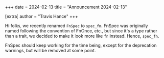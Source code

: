 +++
date = 2024-02-13
title = "Announcement 2024-02-13"

[extra]
author = "Travis Hance"
+++

<p>Hi folks, we recently renamed <code>FnSpec</code> to <code>spec_fn</code>. FnSpec was originally named following the convention of FnOnce, etc., but since it's a type rather than a trait, we decided to make it look more like <code>fn</code> instead. Hence, <code>spec_fn</code>.</p>
<p>FnSpec should keep working for the time being, except for the deprecation warnings, but will be removed at some point.</p>
